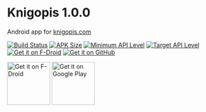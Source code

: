 # Knigopis 1.0.0
Android app for [knigopis.com](https://www.knigopis.com)

[![Build Status](https://travis-ci.com/sirekanyan/knigopis.svg?branch=master)](https://travis-ci.org/sirekanyan/knigopis)
[![APK Size](https://img.shields.io/badge/apk-2.51%20MB-blue.svg)](https://github.com/sirekanyan/knigopis/releases/download/v1.0.0/com.sirekanyan.knigopis-1.0.0-32-release-unsigned.apk)
[![Minimum API Level](https://img.shields.io/badge/min%20sdk-21-brightgreen.svg)](https://source.android.com/setup/start/build-numbers)
[![Target API Level](https://img.shields.io/badge/target%20sdk-31-brightgreen.svg)](https://source.android.com/setup/start/build-numbers)
[![Get it on F-Droid](https://img.shields.io/f-droid/v/com.sirekanyan.knigopis.svg)](https://f-droid.org/en/packages/com.sirekanyan.knigopis/)
[![Get it on GitHub](https://img.shields.io/github/release/sirekanyan/knigopis.svg)](https://github.com/sirekanyan/knigopis/releases/latest)

<a href='https://f-droid.org/en/packages/com.sirekanyan.knigopis/'><img height='100' alt='Get it on F-Droid' src='https://fdroid.gitlab.io/artwork/badge/get-it-on.png'/></a>
<a href='https://play.google.com/store/apps/details?id=com.sirekanyan.knigopis'><img height='100' alt='Get it on Google Play' src='https://play.google.com/intl/en_us/badges/images/generic/en_badge_web_generic.png'/></a>
